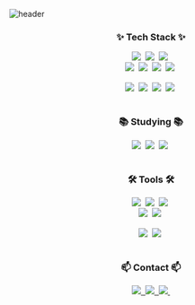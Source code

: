 <!--타이틀 부분-->
![header](https://capsule-render.vercel.app/api?type=rounded&color=auto&height=150&section=header&text=Dohyeon%20Kim&fontSize=70)

<!--내용 부분-->
<h3 align="center">✨ Tech Stack ✨</h3>
<div align="center">
  <img src="https://img.shields.io/badge/OpenCV-5C3EE8.svg?style=for-the-badge&logo=opencv&logoColor=61DAFB" />&nbsp
  <img src="https://img.shields.io/badge/TensorFlow-FF6F00.svg?style=for-the-badge&logo=tensorflow&logoColor=20232a" />&nbsp
  <img src="https://img.shields.io/badge/pyTorch-EE4C2C.svg?style=for-the-badge&logo=pytorch&logoColor=white" />&nbsp
</div>

<div align="center">
  <img src="https://img.shields.io/badge/keras-D00000.svg?style=for-the-badge&logo=keras&logoColor=ffd35b" />&nbsp
  <img src="https://img.shields.io/badge/cuda-76B900.svg?style=for-the-badge&logo=nvidia&logoColor=black" />&nbsp
  <img src="https://img.shields.io/badge/c++-00599C.svg?style=for-the-badge&logo=cplusplus&logoColor=white" />&nbsp
  <img src="https://img.shields.io/badge/yolo-111F68.svg?style=for-the-badge&logo=yolo&logoColor=white" />&nbsp
</div>

<br>

<div align="center">
  <img src="https://img.shields.io/badge/python-3670A0?style=for-the-badge&logo=python&logoColor=ffdd54" />&nbsp
  <img src="https://img.shields.io/badge/pandas-150458.svg?style=for-the-badge&logo=pandas&logoColor=white" />&nbsp
  <img src="https://img.shields.io/badge/numpy-4d77cf.svg?style=for-the-badge&logo=numpy&logoColor=white" />&nbsp
  <img src="https://img.shields.io/badge/Matplotlib-11557c.svg?style=for-the-badge&logo=Matplotlib&logoColor=white" />&nbsp
</div>

<br>

<h3 align="center">📚 Studying 📚</h3>
<div align="center">
  <img src="https://img.shields.io/badge/deep%20learning-007ACC.svg?style=for-the-badge&logo=deeplearning&logoColor=white" />&nbsp
  <img src="https://img.shields.io/badge/computer%20vision-FF4154?style=for-the-badge&logo=computervision&logoColor=white" />&nbsp
  <img src="https://img.shields.io/badge/image%20processing-3578E5?style=for-the-badge&logo=imageprocessing&logoColor=white" />&nbsp
</div>

<br>

<h3 align="center">🛠 Tools 🛠</h3>
<div align="center">
  <img src="https://img.shields.io/badge/git-F05033.svg?style=for-the-badge&logo=git&logoColor=white" />&nbsp
  <img src="https://img.shields.io/badge/github-181717.svg?style=for-the-badge&logo=github&logoColor=white" />&nbsp
  <img src="https://img.shields.io/badge/Notion-F3F3F3.svg?style=for-the-badge&logo=notion&logoColor=black" />&nbsp
</div>

<div align="center">
  <img src="https://img.shields.io/badge/docker-2496ED.svg?style=for-the-badge&logo=docker&logoColor=white" />&nbsp
  <img src="https://img.shields.io/badge/ubuntu-E95420.svg?style=for-the-badge&logo=ubuntu&logoColor=white" />&nbsp
</div>

<br>

<div align="center">
  <img src="https://img.shields.io/badge/VSCode-2C2C32.svg?style=for-the-badge&logo=visual-studio-code&logoColor=22ABF3" />&nbsp
  <img src="https://img.shields.io/badge/jupyter-2C2C32.svg?style=for-the-badge&logo=jupyter&logoColor=F37726" />&nbsp
<!--   <img src="https://img.shields.io/badge/Colab-2C2C32.svg?style=for-the-badge&logo=googlecolab&logoColor=F9AB00" />&nbsp -->
</div>

<br>

<h3 align="center">📫 Contact 📫</h3>
<div align="center">
  <a href="https://velog.io/@doneunim">
    <img src="https://img.shields.io/badge/Velog-1EBC8F?style=for-the-badge&logo=velog&logoColor=white" />&nbsp
  </a>
  <a href="mailto:doneunim2@gmail.com">
    <img
      src="https://img.shields.io/badge/doneunim2@gmail.com-D14836?style=for-the-badge&logo=gmail&logoColor=white"/>&nbsp
  </a>
  <a href="https://www.linkedin.com/in/kimdohyeonpage/">
    <img src="https://img.shields.io/badge/linkedin-071D49?style=for-the-badge&logo=linkedin&logoColor=white" />&nbsp
  </a>
</div>


<!--
아이콘 사이트: https://simpleicons.org/?q=pytorch
배지 사이트: https://shields.io/badges

**kimdyun22/kimdyun22** is a ✨ _special_ ✨ repository because its `README.md` (this file) appears on your GitHub profile.

Here are some ideas to get you started:

- 🔭 I’m currently working on ...
- 🌱 I’m currently learning ...
- 👯 I’m looking to collaborate on ...
- 🤔 I’m looking for help with ...
- 💬 Ask me about ...
- 📫 How to reach me: ...
- 😄 Pronouns: ...
- ⚡ Fun fact: ...
-->
